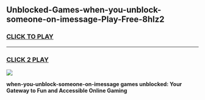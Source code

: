 
## Unblocked-Games-when-you-unblock-someone-on-imessage-Play-Free-8hlz2
<h3>
<a href="https://premium76.site?title=when-you-unblock-someone-on-imessage&ref=20M">CLICK TO PLAY</a></h3>
<hr>

<h3>
<a href="https://premium76.site?title=when-you-unblock-someone-on-imessage&ref=20M">CLICK 2 PLAY</a>
  
</h3>

<a href="https://premium76.site?title=when-you-unblock-someone-on-imessage&ref=19M"><img src="https://clearcache.store/games.png"></a>


**when-you-unblock-someone-on-imessage games unblocked: Your Gateway to Fun and Accessible Online Gaming**

